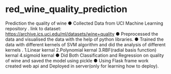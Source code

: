 # red_wine_quality_prediction
Prediction the quality of wine
● Collected Data from UCI Machine Learning repository .
link to dataset:
              https://archive.ics.uci.edu/ml/datasets/wine+quality
● Preprocessed the data and visualised the data with the help of python libraries.
● Trained the data with different kernels of SVM algorithm and did the analysis of different kernels .
              1.Linear kernal
              2.Polynomial kernal
              3.RBF(radial basis function) kernal
              4.sigmoid kernal
● Did Both Classification and Regression on quality of wine and saved the model using pickle
● Using Flask frame work created web api and Deployed in server(only for learning how to deploy).
